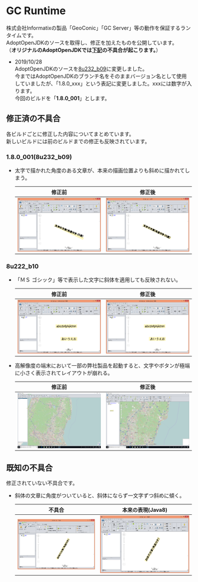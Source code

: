# GC Runtime
株式会社Informatixの製品「GeoConic」「GC Server」等の動作を保証するランタイムです。  
AdoptOpenJDKのソースを取得し、修正を加えたものを公開しています。  
（**オリジナルのAdoptOpenJDKでは[下記](#修正済の不具合)の不具合が起こります。**）  

- 2019/10/28  
AdoptOpenJDKのソースを[8u232_b09](https://github.com/AdoptOpenJDK/openjdk-jdk8u/tree/jdk8u232_b09)に変更しました。  
今まではAdoptOpenJDKのブランチ名をそのままバージョン名として使用していましたが、「1.8.0_xxx」という表記に変更しました。xxxには数字が入ります。  
今回のビルドを「**1.8.0_001**」とします。  


## 修正済の不具合
各ビルドごとに修正した内容についてまとめています。  
新しいビルドには前のビルドまでの修正も反映されています。

### 1.8.0_001(8u232_b09)
- 太字で描かれた角度のある文章が、本来の描画位置よりも斜めに描かれてしまう。  

    |修正前|修正後|
    |:---:|:---:|
    |<img src="./角度付きの太字_修正前.png" width=100%>|<img src="./角度付きの太字_修正後.png" width=100%>|


### 8u222_b10
- 「ＭＳ ゴシック」等で表示した文字に斜体を適用しても反映されない。  

    |修正前|修正後|
    |:---:|:---:|
    |<img src="./斜体_修正前.png" width=100%>|<img src="./斜体_修正後.png" width=100%>|

- 高解像度の端末において一部の弊社製品を起動すると、文字やボタンが極端に小さく表示されてレイアウトが崩れる。  

    |修正前|修正後|
    |:---:|:---:|
    |<img src="./高解像度_修正前.png" width=100%>|<img src="./高解像度_修正後.png" width=100%>|


## 既知の不具合
修正されていない不具合です。
- 斜体の文章に角度がついていると、斜体にならず一文字ずつ斜めに傾く。 

    |不具合|本来の表現(Java8)|
    |:---:|:---:|
    |<img src="./角度付きの斜体_不具合.png" width=100%>|<img src="./角度付きの斜体_本来想定されている見た目.png" width=100%>|


